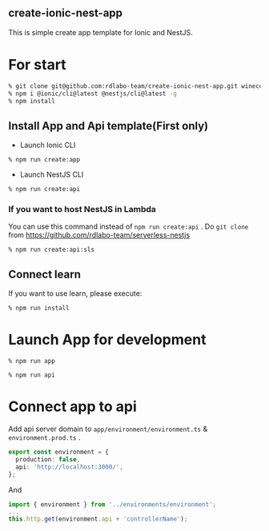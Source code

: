 create-ionic-nest-app
---
This is simple create app template for Ionic and NestJS.

# For start
```bash
% git clone git@github.com:rdlabo-team/create-ionic-nest-app.git winecode
% npm i @ionic/cli@latest @nestjs/cli@latest -g
% npm install
```

## Install App and Api template(First only)

- Launch Ionic CLI
```
% npm run create:app
```

- Launch NestJS CLI
```
% npm run create:api
```

### If you want to host NestJS in Lambda
You can use this command instead of `npm run create:api` .
Do `git clone` from https://github.com/rdlabo-team/serverless-nestjs
```
% npm run create:api:sls
```

## Connect learn
If you want to use learn, please execute:

```
% npm run install
```

# Launch App for development

```
% npm run app
```

```
% npm run api
```

# Connect app to api
Add api server domain to `app/environment/environment.ts` & `environment.prod.ts` .

```environment.ts
export const environment = {
  production: false,
  api: 'http://localhost:3000/',
};
```

And

```ts
import { environment } from '../environments/environment';
...
this.http.get(environment.api + 'controllerName');
```
